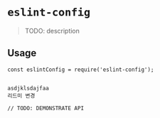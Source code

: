 # `eslint-config`

> TODO: description

## Usage

```
const eslintConfig = require('eslint-config');


asdjklsdajfaa
리드미 변경

// TODO: DEMONSTRATE API
```
